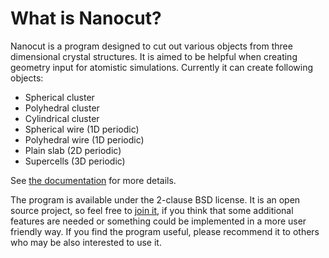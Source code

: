 What is Nanocut?
================

Nanocut is a program designed to cut out various objects from three dimensional
crystal structures. It is aimed to be helpful when creating geometry input for
atomistic simulations. Currently it can create following objects:

* Spherical cluster
* Polyhedral cluster
* Cylindrical cluster
* Spherical wire (1D periodic)
* Polyhedral wire (1D periodic)
* Plain slab (2D periodic)
* Supercells (3D periodic)

See [the documentation](http://aradi.bitbucket.org/nanocut/) for more details.

The program is available under the 2-clause BSD license. It is an open source
project, so feel free to [join it](http://bitbucket.org/aradi/nanocut), if you
think that some additional features are needed or something could be implemented
in a more user friendly way. If you find the program useful, please recommend it
to others who may be also interested to use it.
